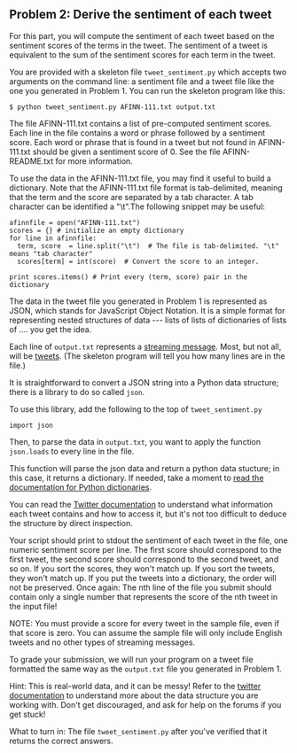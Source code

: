 ## Problem 2: Derive the sentiment of each tweet

For this part, you will compute the sentiment of each tweet based on the sentiment scores of the terms in the tweet. The sentiment of a tweet is equivalent to the sum of the sentiment scores for each term in the tweet.

You are provided with a skeleton file ```tweet_sentiment.py``` which accepts two arguments on the command line: a sentiment file and a tweet file like the one you generated in Problem 1. You can run the skeleton program like this:

```
$ python tweet_sentiment.py AFINN-111.txt output.txt
```

The file AFINN-111.txt contains a list of pre-computed sentiment scores. Each line in the file contains a word or phrase followed by a sentiment score. Each word or phrase that is found in a tweet but not found in AFINN-111.txt should be given a sentiment score of 0. See the file AFINN-README.txt for more information.

To use the data in the AFINN-111.txt file, you may find it useful to build a dictionary. Note that the AFINN-111.txt file format is tab-delimited, meaning that the term and the score are separated by a tab character. A tab character can be identified a "\t".The following snippet may be useful:

```
afinnfile = open("AFINN-111.txt")
scores = {} # initialize an empty dictionary
for line in afinnfile:
  term, score  = line.split("\t")  # The file is tab-delimited. "\t" means "tab character"
  scores[term] = int(score)  # Convert the score to an integer.

print scores.items() # Print every (term, score) pair in the dictionary
```

The data in the tweet file you generated in Problem 1 is represented as JSON, which stands for JavaScript Object Notation. It is a simple format for representing nested structures of data --- lists of lists of dictionaries of lists of .... you get the idea.

Each line of ```output.txt``` represents a [streaming message](https://dev.twitter.com/docs/streaming-apis/messages). Most, but not all, will be [tweets](https://dev.twitter.com/docs/platform-objects/tweets). (The skeleton program will tell you how many lines are in the file.)

It is straightforward to convert a JSON string into a Python data structure; there is a library to do so called ```json```.

To use this library, add the following to the top of ```tweet_sentiment.py```

```
import json
```

Then, to parse the data in ```output.txt```, you want to apply the function ```json.loads``` to every line in the file.

This function will parse the json data and return a python data stucture; in this case, it returns a dictionary. If needed, take a moment to [read the documentation for Python dictionaries](https://docs.python.org/2/library/stdtypes.html#typesmapping).

You can read the [Twitter documentation](https://dev.twitter.com/docs/platform-objects/tweets) to understand what information each tweet contains and how to access it, but it's not too difficult to deduce the structure by direct inspection.

Your script should print to stdout the sentiment of each tweet in the file, one numeric sentiment score per line. The first score should correspond to the first tweet, the second score should correspond to the second tweet, and so on. If you sort the scores, they won't match up. If you sort the tweets, they won't match up. If you put the tweets into a dictionary, the order will not be preserved. Once again: The nth line of the file you submit should contain only a single number that represents the score of the nth tweet in the input file!

NOTE: You must provide a score for every tweet in the sample file, even if that score is zero. You can assume the sample file will only include English tweets and no other types of streaming messages.

To grade your submission, we will run your program on a tweet file formatted the same way as the ```output.txt``` file you generated in Problem 1.

Hint: This is real-world data, and it can be messy! Refer to the [twitter documentation](https://dev.twitter.com/docs/platform-objects/tweets) to understand more about the data structure you are working with. Don't get discouraged, and ask for help on the forums if you get stuck!

What to turn in: The file ```tweet_sentiment.py``` after you've verified that it returns the correct answers.
